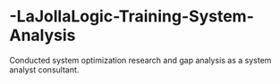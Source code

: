 # -LaJollaLogic-Training-System-Analysis
 Conducted system optimization research and gap analysis as a system analyst consultant.

